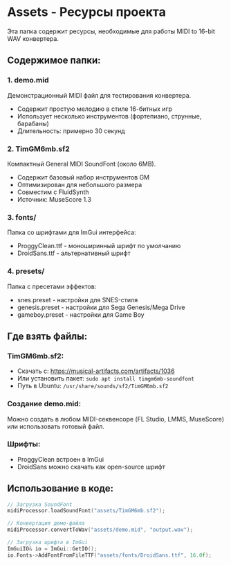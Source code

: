 # Assets - Ресурсы проекта

Эта папка содержит ресурсы, необходимые для работы MIDI to 16-bit WAV конвертера.

## Содержимое папки:

### 1. demo.mid
Демонстрационный MIDI файл для тестирования конвертера.
- Содержит простую мелодию в стиле 16-битных игр
- Использует несколько инструментов (фортепиано, струнные, барабаны)
- Длительность: примерно 30 секунд

### 2. TimGM6mb.sf2
Компактный General MIDI SoundFont (около 6MB).
- Содержит базовый набор инструментов GM
- Оптимизирован для небольшого размера
- Совместим с FluidSynth
- Источник: MuseScore 1.3

### 3. fonts/
Папка со шрифтами для ImGui интерфейса:
- ProggyClean.ttf - моноширинный шрифт по умолчанию
- DroidSans.ttf - альтернативный шрифт

### 4. presets/
Папка с пресетами эффектов:
- snes.preset - настройки для SNES-стиля
- genesis.preset - настройки для Sega Genesis/Mega Drive
- gameboy.preset - настройки для Game Boy

## Где взять файлы:

### TimGM6mb.sf2:
- Скачать с: https://musical-artifacts.com/artifacts/1036
- Или установить пакет: `sudo apt install timgm6mb-soundfont`
- Путь в Ubuntu: `/usr/share/sounds/sf2/TimGM6mb.sf2`

### Создание demo.mid:
Можно создать в любом MIDI-секвенсоре (FL Studio, LMMS, MuseScore) или использовать готовый файл.

### Шрифты:
- ProggyClean встроен в ImGui
- DroidSans можно скачать как open-source шрифт

## Использование в коде:

```cpp
// Загрузка SoundFont
midiProcessor.loadSoundFont("assets/TimGM6mb.sf2");

// Конвертация демо-файла
midiProcessor.convertToWav("assets/demo.mid", "output.wav");

// Загрузка шрифта в ImGui
ImGuiIO& io = ImGui::GetIO();
io.Fonts->AddFontFromFileTTF("assets/fonts/DroidSans.ttf", 16.0f);
```
